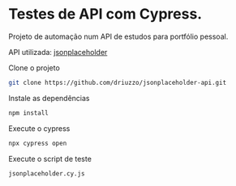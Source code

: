 # Testes de API com Cypress.

Projeto de automação num API de estudos para portfólio pessoal.

API utilizada: [jsonplaceholder](https://jsonplaceholder.typicode.com/guide/)

Clone o projeto

```bash
git clone https://github.com/driuzzo/jsonplaceholder-api.git
```

Instale as dependências
```bash
npm install
```

Execute o cypress
```bash 
npx cypress open
```

Execute o script de teste
```bash
jsonplaceholder.cy.js
```
